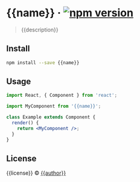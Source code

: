 # {{name}} &middot; [![npm version](https://img.shields.io/npm/v/{{name}}.svg?style=flat)](https://www.npmjs.com/package/{{name}})
> {{description}}

## Install

```bash
npm install --save {{name}}
```

## Usage

```jsx
import React, { Component } from 'react';

import MyComponent from '{{name}}';

class Example extends Component {
  render() {
    return <MyComponent />;
  }
}
```

## License

{{license}} © [{{author}}](https://github.com/{{author}})
